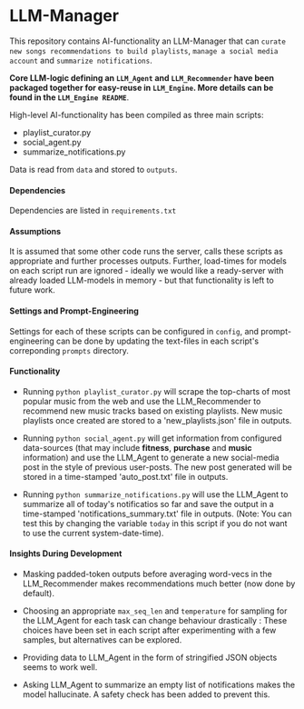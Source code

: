 # LLM-Manager

This repository contains AI-functionality an LLM-Manager that can ```curate new songs recommendations to build playlists```, ```manage a social media account``` and ```summarize notifications```.

**Core LLM-logic defining an ```LLM_Agent``` and ```LLM_Recommender``` have been packaged together for easy-reuse in ```LLM_Engine```.
More details can be found in the ```LLM_Engine README```**.

High-level AI-functionality has been compiled as three main scripts:

- playlist_curator.py
- social_agent.py
- summarize_notifications.py

Data is read from ```data``` and stored to ```outputs```. 

#### Dependencies
Dependencies are listed in ```requirements.txt```

#### Assumptions
It is assumed that some other code runs the server, calls these scripts as appropriate and further processes outputs.
Further, load-times for models on each script run are ignored - ideally we would like a ready-server with already loaded LLM-models in memory - but that functionality is left to future work.

#### Settings and Prompt-Engineering
Settings for each of these scripts can be configured in ```config```, and prompt-engineering can be done by updating the text-files in each script's correponding ```prompts``` directory.


#### Functionality

- Running ```python playlist_curator.py``` will scrape the top-charts of most popular music from the web and use the LLM_Recommender to recommend new music tracks based on existing playlists. New music playlists once created are stored to a 'new_playlists.json' file in outputs.

- Running ```python social_agent.py``` will get information from configured data-sources (that may include **fitness**, **purchase** and **music** information) and use the LLM_Agent to generate a new social-media post in the style of previous user-posts. The new post generated will be stored in a time-stamped 'auto_post.txt' file in outputs.

- Running ```python summarize_notifications.py``` will use the LLM_Agent to summarize all of today's notificatios so far and save the output in a time-stamped 'notifications_summary.txt' file in outputs. (Note: You can test this by changing the variable ```today``` in this script if you do not want to use the current system-date-time).


#### Insights During Development
- Masking padded-token outputs before averaging word-vecs in the LLM_Recommender makes recommendations much better (now done by default).

- Choosing an appropriate ```max_seq_len``` and ```temperature``` for sampling for the LLM_Agent for each task can change behaviour drastically : These choices have been set in each script after experimenting with a few samples, but alternatives can be explored.

- Providing data to LLM_Agent in the form of stringified JSON objects seems to work well.

- Asking LLM_Agent to summarize an empty list of notifications makes the model hallucinate. A safety check has been added to prevent this.
